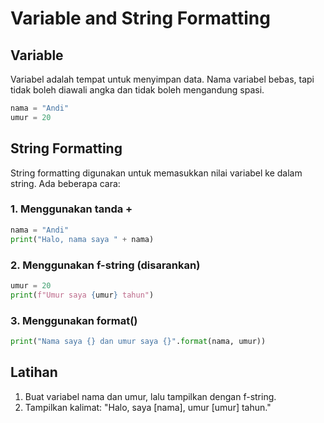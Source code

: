 # Variable and String Formatting

## Variable
Variabel adalah tempat untuk menyimpan data. Nama variabel bebas, tapi tidak boleh diawali angka dan tidak boleh mengandung spasi.

```python
nama = "Andi"
umur = 20
```

## String Formatting
String formatting digunakan untuk memasukkan nilai variabel ke dalam string. Ada beberapa cara:

### 1. Menggunakan tanda +
```python
nama = "Andi"
print("Halo, nama saya " + nama)
```

### 2. Menggunakan f-string (disarankan)
```python
umur = 20
print(f"Umur saya {umur} tahun")
```

### 3. Menggunakan format()
```python
print("Nama saya {} dan umur saya {}".format(nama, umur))
```

## Latihan
1. Buat variabel nama dan umur, lalu tampilkan dengan f-string.
2. Tampilkan kalimat: "Halo, saya [nama], umur [umur] tahun."
